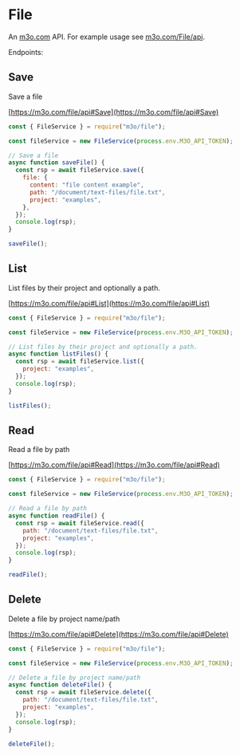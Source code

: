 # File

An [m3o.com](https://m3o.com) API. For example usage see [m3o.com/File/api](https://m3o.com/File/api).

Endpoints:

## Save

Save a file

[https://m3o.com/file/api#Save](https://m3o.com/file/api#Save)

```js
const { FileService } = require("m3o/file");

const fileService = new FileService(process.env.M3O_API_TOKEN);

// Save a file
async function saveFile() {
  const rsp = await fileService.save({
    file: {
      content: "file content example",
      path: "/document/text-files/file.txt",
      project: "examples",
    },
  });
  console.log(rsp);
}

saveFile();
```

## List

List files by their project and optionally a path.

[https://m3o.com/file/api#List](https://m3o.com/file/api#List)

```js
const { FileService } = require("m3o/file");

const fileService = new FileService(process.env.M3O_API_TOKEN);

// List files by their project and optionally a path.
async function listFiles() {
  const rsp = await fileService.list({
    project: "examples",
  });
  console.log(rsp);
}

listFiles();
```

## Read

Read a file by path

[https://m3o.com/file/api#Read](https://m3o.com/file/api#Read)

```js
const { FileService } = require("m3o/file");

const fileService = new FileService(process.env.M3O_API_TOKEN);

// Read a file by path
async function readFile() {
  const rsp = await fileService.read({
    path: "/document/text-files/file.txt",
    project: "examples",
  });
  console.log(rsp);
}

readFile();
```

## Delete

Delete a file by project name/path

[https://m3o.com/file/api#Delete](https://m3o.com/file/api#Delete)

```js
const { FileService } = require("m3o/file");

const fileService = new FileService(process.env.M3O_API_TOKEN);

// Delete a file by project name/path
async function deleteFile() {
  const rsp = await fileService.delete({
    path: "/document/text-files/file.txt",
    project: "examples",
  });
  console.log(rsp);
}

deleteFile();
```
